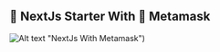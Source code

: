 ## 🚀 NextJs Starter With 🦊 Metamask 

![Alt text](https://cloud-g07726cmo-hack-club-bot.vercel.app/0screenshot_2023-10-12_at_4.52.23_am.webp) "NextJs With Metamask")
